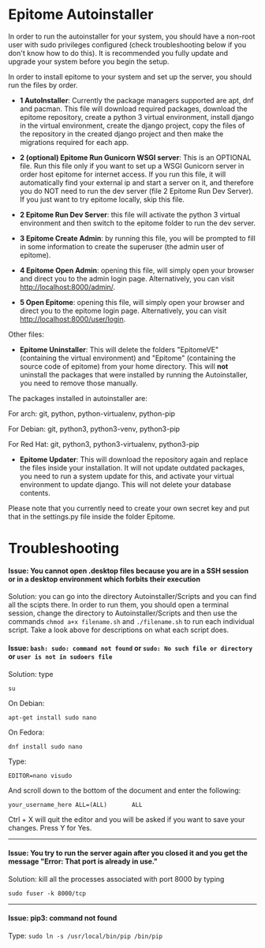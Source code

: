 # Epitome Autoinstaller

In order to run the autoinstaller for your system, you should have a non-root user with sudo privileges configured (check troubleshooting below if you don't know how to do this). It is recommended you fully update and upgrade your system before you begin the setup.

In order to install epitome to your system and set up the server, you should run the files by order.

* **1 AutoInstaller**: Currently the package managers supported are apt, dnf and pacman. This file will download required packages, download the epitome repository, create a python 3 virtual environment, install django in the virtual environment, create the django project, copy the files of the repository in the created django project and then make the migrations required for each app.

* **2 (optional) Epitome Run Gunicorn WSGI server**: This is an OPTIONAL file. Run this file only if you want to set up a WSGI Gunicorn server in order host epitome for internet access. If you run this file, it will automatically find your external ip and start a server on it, and therefore you do NOT need to run the dev server (file 2 Epitome Run Dev Server). If you just want to try epitome locally, skip this file.

* **2 Epitome Run Dev Server**: this file will activate the python 3 virtual environment and then switch to the epitome folder to run the dev server.

* **3 Epitome Create Admin**: by running this file, you will be prompted to fill in some information to create the superuser (the admin user of epitome).

* **4 Epitome Open Admin**: opening this file, will simply open your browser and direct you to the admin login page. Alternatively, you can visit <http://localhost:8000/admin/>.

* **5 Open Epitome**: opening this file, will simply open your browser and direct you to the epitome login page. Alternatively, you can visit <http://localhost:8000/user/login>.

Other files:
* **Epitome Uninstaller**: This will delete the folders "EpitomeVE" (containing the virtual environment) and "Epitome" (containing the source code of epitome) from your home directory. This will **not** uninstall the packages that were installed by running the Autoinstaller, you need to remove those manually.

The packages installed in autoinstaller are:

For arch: git, python, python-virtualenv, python-pip

For Debian: git, python3, python3-venv, python3-pip

For Red Hat: git, python3, python3-virtualenv, python3-pip

* **Epitome Updater**: This will download the repository again and replace the files inside your installation. It will not update outdated packages, you need to run a system update for this, and activate your virtual environment to update django. This will not delete your database contents.

Please note that you currently need to create your own secret key and put that in the settings.py file inside the folder Epitome.

# Troubleshooting

#### Issue: You cannot open .desktop files because you are in a SSH session or in a desktop environment which forbits their execution

Solution: you can go into the directory Autoinstaller/Scripts and you can find all the scipts there. In order to run them, you should open a terminal session, change the directory to Autoinstaller/Scripts and then use the commands `chmod a+x filename.sh` and `./filename.sh` to run each individual script. Take a look above for descriptions on what each script does.

#### Issue: `bash: sudo: command not found` or `sudo: No such file or directory` or `user is not in sudoers file`

Solution: type 

`su`
 
On Debian:

`apt-get install sudo nano`

On Fedora:

`dnf install sudo nano`

Type:

`EDITOR=nano visudo`

And scroll down to the bottom of the document and enter the following:

`your_username_here ALL=(ALL)       ALL`

Ctrl + X will quit the editor and you will be asked if you want to save your changes. Press Y for Yes.

------

#### Issue: You try to run the server again after you closed it and you get the message "Error: That port is already in use."

Solution: kill all the processes associated with port 8000 by typing 

`sudo fuser -k 8000/tcp`

------

#### Issue: pip3: command not found

Type: `sudo ln -s /usr/local/bin/pip /bin/pip`
